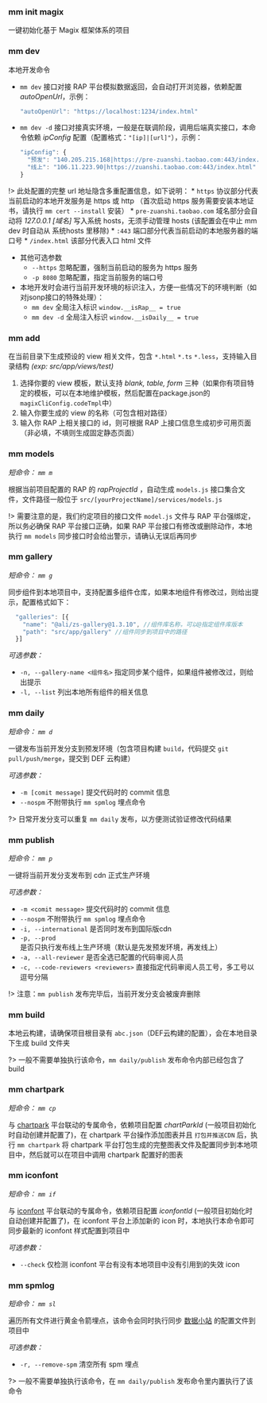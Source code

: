 


### mm init magix

一键初始化基于 Magix 框架体系的项目

### mm dev

本地开发命令
  * `mm dev` 接口对接 RAP 平台模拟数据返回，会自动打开浏览器，依赖配置 *autoOpenUrl*，示例：
    ```js
    "autoOpenUrl": "https://localhost:1234/index.html" 
    ```
  * `mm dev -d` 接口对接真实环境，一般是在联调阶段，调用后端真实接口，本命令依赖 *ipConfig* 配置（配置格式：`"[ip]|[url]"`），示例：
    ```js
    "ipConfig": {
      "预发": "140.205.215.168|https://pre-zuanshi.taobao.com:443/index.html",
      "线上": "106.11.223.90|https://zuanshi.taobao.com:443/index.html"
    }
    ```
    
  !> 此处配置的完整 url 地址隐含多重配置信息，如下说明：
    * `https` 协议部分代表当前启动的本地开发服务是 https 或 http （首次启动 https 服务需要安装本地证书，请执行 `mm cert --install` 安装）
    * `pre-zuanshi.taobao.com` 域名部分会自动将 *127.0.0.1 [域名]* 写入系统 hosts，无须手动管理 hosts (该配置会在中止 mm dev 时自动从 系统hosts 里移除)
    * `:443` 端口部分代表当前启动的本地服务器的端口号
    * `/index.html` 该部分代表入口 html 文件

  * 其他可选参数
    * `--https` 忽略配置，强制当前启动的服务为 https 服务
    * `-p 8080` 忽略配置，指定当前服务的端口号
  * 本地开发时会进行当前开发环境的标识注入，方便一些情况下的环境判断（如对jsonp接口的特殊处理）：
    * `mm dev` 全局注入标识 `window.__isRap__ = true`
    * `mm dev -d`  全局注入标识 `window.__isDaily__ = true`


### mm add

在当前目录下生成预设的 view 相关文件，包含 `*.html` `*.ts` `*.less`，支持输入目录结构 *(exp: src/app/views/test)*

  1. 选择你要的 view 模板，默认支持 *blank, table, form* 三种（如果你有项目特定的模板，可以在本地维护模板，然后配置在package.json的`magixCliConfig.codeTmpl`中）
  2. 输入你要生成的 view 的名称（可包含相对路径）
  3. 输入你 RAP 上相关接口的 id，则可根据 RAP 上接口信息生成初步可用页面（非必填，不填则生成固定静态页面）


### mm models 

*短命令： `mm m`*

根据当前项目配置的 RAP 的 *rapProjectId* ，自动生成 `models.js` 接口集合文件，文件路径一般位于 `src/[yourProjectName]/services/models.js`

!> 需要注意的是，我们约定项目的接口文件 `model.js` 文件与 RAP 平台强绑定，所以务必确保 RAP 平台接口正确，如果 RAP 平台接口有修改或删除动作，本地执行 `mm models` 同步接口时会给出警示，请确认无误后再同步


### mm gallery
*短命令： `mm g`*

同步组件到本地项目中，支持配置多组件仓库，如果本地组件有修改过，则给出提示，配置格式如下：
  ```js
    "galleries": [{
      "name": "@ali/zs-gallery@1.3.10", //组件库名称，可以@指定组件库版本
      "path": "src/app/gallery" //组件同步到项目中的路径
    }]
  ```
  *可选参数：*

  * `-n, --gallery-name <组件名>` 指定同步某个组件，如果组件被修改过，则给出提示
  * `-l, --list` 列出本地所有组件的相关信息



### mm daily
*短命令： `mm d`*

一键发布当前开发分支到预发环境（包含项目构建 `build`，代码提交 `git pull/push/merge`，提交到 DEF 云构建）

*可选参数：*
 * `-m [comit message]` 提交代码时的 commit 信息
 * `--nospm` 不附带执行 `mm spmlog` 埋点命令

?> 日常开发分支可以重复 `mm daily` 发布，以方便测试验证修改代码结果


### mm publish
*短命令： `mm p`*

一键将当前开发分支发布到 cdn 正式生产环境 

*可选参数：*
 * `-m <comit message>` 提交代码时的 commit 信息
 * `--nospm` 不附带执行 `mm spmlog` 埋点命令
 * `-i, --international` 是否同时发布到国际版cdn
 * `-p, --prod` 是否只执行发布线上生产环境（默认是先发预发环境，再发线上）
 * `-a, --all-reviewer` 是否全选已配置的代码审阅人员
 * `-c, --code-reviewers <reviewers>` 直接指定代码审阅人员工号，多工号以逗号分隔

!> 注意：`mm publish` 发布完毕后，当前开发分支会被废弃删除


### mm build
本地云构建，请确保项目根目录有 `abc.json`（DEF云构建的配置），会在本地目录下生成 build 文件夹

?> 一般不需要单独执行该命令，`mm daily/publish` 发布命令内部已经包含了 build

### mm chartpark
*短命令： `mm cp`*

与 [chartpark](https://chartpark.alibaba-inc.com) 平台联动的专属命令，依赖项目配置 *chartParkId* (一般项目初始化时自动创建并配置了)，在 chartpark 平台操作添加图表并且 `打包并推送CDN` 后，执行 `mm chartpark` 将 chartpark 平台打包生成的完整图表文件及配置同步到本地项目中，然后就可以在项目中调用 chartpark 配置好的图表

### mm iconfont
*短命令： `mm if`*

与 [iconfont](https://www.iconfont.cn) 平台联动的专属命令，依赖项目配置 *iconfontId* (一般项目初始化时自动创建并配置了)，在 iconfont 平台上添加新的 icon 时，本地执行本命令即可同步最新的 iconfont 样式配置到项目中

*可选参数：*
* `--check` 仅检测 iconfont 平台有没有本地项目中没有引用到的失效 icon
 

### mm spmlog
*短命令： `mm sl`*

遍历所有文件进行黄金令箭埋点，该命令会同时执行同步 [数据小站](https://mamadata.alibaba-inc.com/) 的配置文件到项目中

*可选参数：*
* `-r, --remove-spm` 清空所有 spm 埋点

?> 一般不需要单独执行该命令，在 `mm daily/publish` 发布命令里内置执行了该命令

